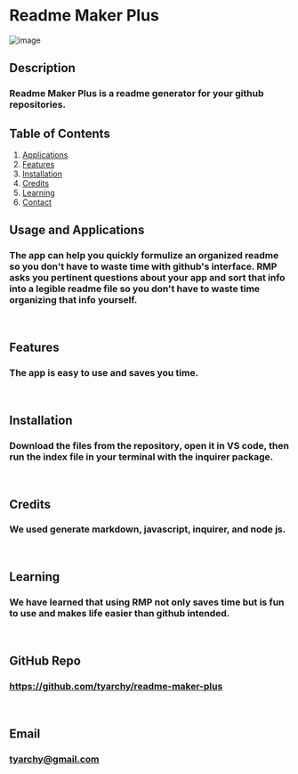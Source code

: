 
# Readme Maker Plus


![image](https://user-images.githubusercontent.com/92496520/162650001-11ae1b73-97cd-4393-8196-4f937e80456c.png)


## Description
### Readme Maker Plus is a readme generator for your github repositories.
  
## Table of Contents
1. [Applications](#Features)
2. [Features](#Features)
3. [Installation](#installation)
4. [Credits](#credits)
5. [Learning](#learning)
6. [Contact](#email)



## Usage and Applications
### The app can help you quickly formulize an organized readme so you don't have to waste time with github's interface. RMP asks you pertinent questions about your app and sort that info into a legible readme file so you don't have to waste time organizing that info yourself.

<p>&nbsp;</p>  

## Features
### The app is easy to use and saves you time.  

<p>&nbsp;</p>

## Installation
### Download the files from the repository, open it in VS code, then run the index file in your terminal with the inquirer package.

<p>&nbsp;</p>
  
## Credits
### We used generate markdown, javascript, inquirer, and node js.

<p>&nbsp;</p>
  
## Learning
### We have learned that using RMP not only saves time but is fun to use and makes life easier than github intended.

<p>&nbsp;</p>
  
## GitHub Repo
### https://github.com/tyarchy/readme-maker-plus

<p>&nbsp;</p>
  
## Email
### tyarchy@gmail.com

  
